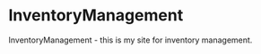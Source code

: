InventoryManagement
===================

InventoryManagement - this is my site for inventory management.
